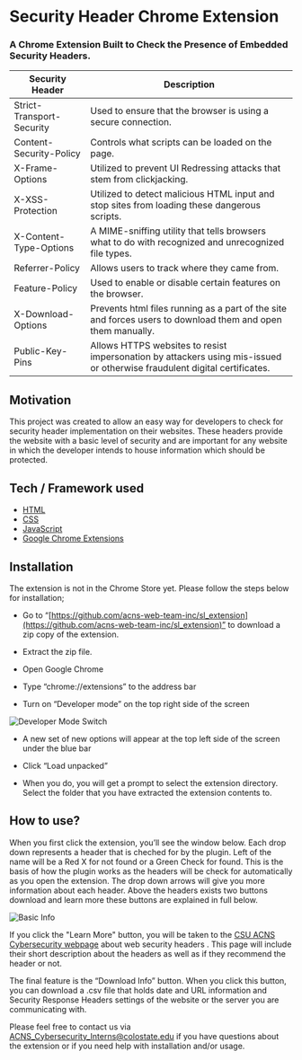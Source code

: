 # Security Header Chrome Extension

### A Chrome Extension Built to Check the Presence of Embedded Security Headers.

| Security Header           | Description |
| ------------------------- | ----------- |
| Strict-Transport-Security | Used to ensure that the browser is using a secure connection. |
| Content-Security-Policy   | Controls what scripts can be loaded on the page. |
| X-Frame-Options           | Utilized to prevent UI Redressing attacks that stem from clickjacking. |
| X-XSS-Protection          | Utilized to detect malicious HTML input and stop sites from loading these dangerous scripts. |
| X-Content-Type-Options    | A MIME-sniffing utility that tells browsers what to do with recognized and unrecognized file types. |
| Referrer-Policy           | Allows users to track where they came from. |
| Feature-Policy            | Used to enable or disable certain features on the browser. |
| X-Download-Options        | Prevents html files running as a part of the site and forces users to download them and open them manually. |
| Public-Key-Pins           | Allows HTTPS websites to resist impersonation by attackers using mis-issued or otherwise fraudulent digital certificates. |

## Motivation
This project was created to allow an easy way for developers to check for security header implementation on their websites. These headers provide the website with a basic level of security and are important for any website in which the developer intends to house information which should be protected.

## Tech / Framework used

- [HTML](https://en.wikipedia.org/wiki/HTML)
- [CSS](https://en.wikipedia.org/wiki/Cascading_Style_Sheets)
- [JavaScript](https://www.javascript.com)
- [Google Chrome Extensions](http://www.chromeextensions.org)

## Installation

The extension is not in the Chrome Store yet. Please follow the steps below for installation;

- Go to “[https://github.com/acns-web-team-inc/sl_extension](https://github.com/acns-web-team-inc/sl_extension)” to download a zip copy of the extension.

- Extract the zip file.

- Open Google Chrome

- Type “chrome://extensions” to the address bar

- Turn on “Developer mode” on the top right side of the screen

![Developer Mode Switch](https://lh3.googleusercontent.com/qTifPC6hc8_qcWjT2ZeZ_GLlDXGMiBfBq-2MUoCESkCh5HCE5CvQXMc5YgDE1SAX3hhyULTEaS0B "DevMode")

- A new set of new options will appear at the top left side of the screen under the blue bar

- Click “Load unpacked”

- When you do, you will get a prompt to select the extension directory. Select the folder that you have extracted the extension contents to.

## How to use?

When you first click the extension, you’ll see the window below. Each drop down represents a header that is cheched for by the plugin. Left of the name will be a Red X for not found or a Green Check for found. This is the basis of how the plugin works as the headers will be check for automatically as you open the extension. The drop down arrows will give you more information about each header. Above the headers exists two buttons download and learn more these buttons are explained in full below.

![Basic Info](./resources/images/screen1.PNG "Basic Information")

If you click the "Learn More" button, you will be taken to the [CSU ACNS Cybersecurity webpage](https://www.acns.colostate.edu/security/#1501169241566-a28bf810-517e) about web security headers . This page will include their short description about the headers as well as if they recommend the header or not.

The final feature is the “Download Info” button. When you click this button, you can download a .csv file that holds date and URL information and Security Response Headers settings of the website or the server you are communicating with.

Please feel free to contact us via [ACNS_Cybersecurity_Interns@colostate.edu](mailto:ACNS_Cybersecurity_Interns@colostate.edu) if you have questions about the extension or if you need help with installation and/or usage.

